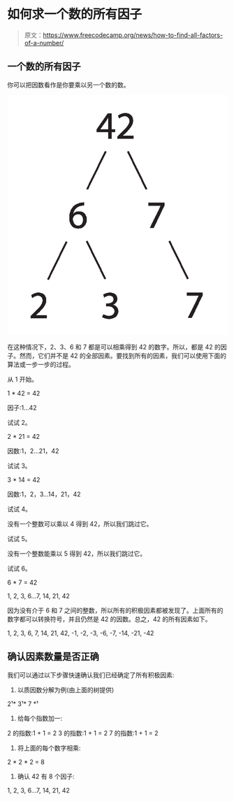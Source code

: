 # 如何求一个数的所有因子

> 原文：<https://www.freecodecamp.org/news/how-to-find-all-factors-of-a-number/>

## **一个数的所有因子**

你可以把因数看作是你要乘以另一个数的数。

![Factor_Tree_of_42](img/46cb1bb93b7516bea6f11830cb198011.png)

在这种情况下，2、3、6 和 7 都是可以相乘得到 42 的数字。所以，都是 42 的因子。然而，它们并不是 42 的全部因素。要找到所有的因素，我们可以使用下面的算法或一步一步的过程。

从 1 开始。

1 * 42 = 42

因子:1…42

试试 2。

2 * 21 = 42

因数:1，2…21，42

试试 3。

3 * 14 = 42

因数:1，2，3…14，21，42

试试 4。

没有一个整数可以乘以 4 得到 42，所以我们跳过它。

试试 5。

没有一个整数能乘以 5 得到 42，所以我们跳过它。

试试 6。

6 * 7 = 42

1, 2, 3, 6…7, 14, 21, 42

因为没有介于 6 和 7 之间的整数，所以所有的积极因素都被发现了。上面所有的数字都可以转换符号，并且仍然是 42 的因数。总之，42 的所有因素如下。

1, 2, 3, 6, 7, 14, 21, 42, -1, -2, -3, -6, -7, -14, -21, -42

## **确认因素数量是否正确**

我们可以通过以下步骤快速确认我们已经确定了所有积极因素:

1.  以质因数分解为例(由上面的树提供)

2¹* 3¹* 7 *¹

1.  给每个指数加一:

2 的指数:1 + 1 = 2
3 的指数:1 + 1 = 2
7 的指数:1 + 1 = 2

1.  将上面的每个数字相乘:

2 * 2 * 2 = 8

1.  确认 42 有 8 个因子:

1, 2, 3, 6…7, 14, 21, 42